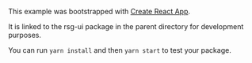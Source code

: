 This example was bootstrapped with [Create React App](https://github.com/facebook/create-react-app).

It is linked to the rsg-ui package in the parent directory for development purposes.

You can run `yarn install` and then `yarn start` to test your package.
